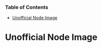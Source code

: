<!-- START doctoc generated TOC please keep comment here to allow auto update -->
<!-- DON'T EDIT THIS SECTION, INSTEAD RE-RUN doctoc TO UPDATE -->
### Table of Contents

- [Unofficial Node Image](#unofficial-node-image)

<!-- END doctoc generated TOC please keep comment here to allow auto update -->

# Unofficial Node Image
